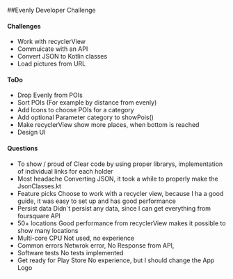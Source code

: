 ##Evenly Developer Challenge

#### Challenges

* Work with recyclerView
* Commuicate with an API
* Convert JSON to Kotlin classes
* Load pictures from URL

#### ToDo

* Drop Evenly from POIs
* Sort POIs (For example by distance from evenly)
* Add Icons to choose POIs for a category
* Add optional Parameter category to showPois()
* Make recyclerView show more places, when bottom is reached
* Design UI

#### Questions

* To show / proud of
    Clear code by using proper librarys, implementation of individual links for each holder
* Most headache
    Converting JSON, it took a while to properly make the JsonClasses.kt
* Feature picks
    Choose to work with a recycler view, because I ha a good guide, it was easy to set up and has good performance
* Persist data
    Didn´t persist any data, since I can get everything from foursquare API
* 50+ locations
    Good performance from recyclerView makes it possible to show many locations
* Multi-core CPU
    Not used, no experience
* Common errors
    Netwrok error, No Response from API,
* Software tests
    No tests implemented
* Get ready for Play Store
    No experience, but I should change the App Logo